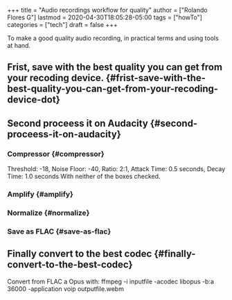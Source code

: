 +++
title = "Audio recordings workflow for quality"
author = ["Rolando Flores G"]
lastmod = 2020-04-30T18:05:28-05:00
tags = ["howTo"]
categories = ["tech"]
draft = false
+++

To make a good quality audio recording, in practical terms and using tools at hand.

<!--more-->


## Frist, save with the best quality you can get from your recoding device. {#frist-save-with-the-best-quality-you-can-get-from-your-recoding-device-dot}


## Second proceess it on Audacity {#second-proceess-it-on-audacity}


### Compressor {#compressor}

Threshold: -18, Noise Floor: -40, Ratio: 2:1, Attack Time: 0.5 seconds, Decay Time: 1.0 seconds
With neither of the boxes checked.


### Amplify {#amplify}


### Normalize {#normalize}


### Save as FLAC {#save-as-flac}


## Finally convert to the best codec {#finally-convert-to-the-best-codec}

Convert from FLAC a Opus with:
ffmpeg -i inputfile -acodec libopus -b:a 36000 -application voip outputfile.webm